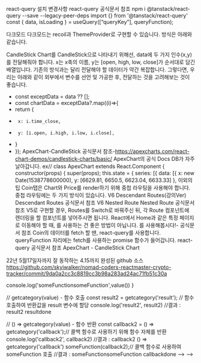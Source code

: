 <!--* 추가 설치 + 리액트 라우터돔 5.3버전사용
* npm i react-router-dom@5.3
* npm i react-query@3.39.3
* npm i @types/react-router-dom
* npm i apexcharts@3.41.0
* npm i react-apexcharts@1.4.0
* gh-pages//없어도됨
* react-helmet-async react-helmet @types/react-helmet
* recoil
* react-hook-form
-->

<!-- ^ 스타일컴포넌트 사용법
*프롭받는 예시
& const Box = styled.div`background-color: ${(props)=>props.bgColor};`;
*확장예시
& const Circle = styled(Box)` border-radius: 50px; `;
*속성적용예시
& const Input = styled.input.attrs({required:true,minLength:2,maxLength:10})`background-color:tomato;`;
*태그에 as로 태그를 바꿀수있음
& input to a 변경(as="a") // <Input as=a />
*애니메이션
& import styled,{keyframes} 적용후 const rotationAnimation = keyframes``;애니메이션 작성후 animation:${rotationAnimation};이런식으로 불러옴
*스타일안의 타겟 , 이벤트 처리
& Box안에 span있을시
& const Box = styled.div`
&  span{                  //*  타겟 : span{font-size:36px;} or 만든객체시 &{이름}{font-size:36px;}
&    font-size:36px;
&    &:hover{             //*이벤트처리(hover)
&      font-size:10px
&    }
&  }
& `;
&물론 위와 span:hover {color:red;} 이렇게 따로 써도 똑같음

*테마적용
*index파일에 import { ThemeProvider } from 'styled-components';불러오고
 const darkTheme={textColor:"whitesmoke",backgroundColor:"#111",}
const lightTheme={textColor:"#111" ,backgroundColor:"whitesmoke",}
<ThemeProvider theme={darkTheme}>  //여기에 테마이름을 바꾸면 이걸참조해간 모든 페이지에 일괄적용
    <App />
</ThemeProvider>
& 사용할곳에 가서 const Title = styled.h1`color : ${props=>props.theme.textColor};`; 이런식으로 사용


*타입스크립트 추가
&아래세개 설치치
npx create-react-app react-type-masterclass  --template typescript
npm i styled-components --legacy-peer-deps --save
npm i --save-dev @types/styled-components
& index.tsx의 const root = ReactDOM.createRoot(document.getElementById('root')); 부분 아래처럼변경
const root = ReactDOM.createRoot(document.getElementById("root") as HTMLElement);

*글로벌스타일적용 (@import 사용하려면.)5.xx업데이트이후..
&밑에 적힌대로 헬맷 설치하고
import { Helmet } from "react-helmet-async";

<HelmetProvider>
      <link href="https://fonts.googleapis.com/css2?family=Source+Sans+Pro:wght@300;400&display=swap" rel="stylesheet"/>
</HelmetProvider>
-->

<!-- ^ 타입스크립트 사용법
&기본적인 사용법예시
* 순서
interface 생성
호출 - interface안에서 한개만호출 - Circle({ bgColor }: CircleProps)
     - interface 전체 호출 - Circle<CircleProps>()

* app.tsx에서
import Circle from "./Circle";
<Circle bgColor="teal" />

*Circle.tsx에서
 & interface는 사용하는 데이터의 형식 설정하는곳
interface CircleProps {
  bgColor: string;
  &?는 required 가 아니란 뜻
  borderColor? : String;
}
                           &이렇게 데이터의 형식지정가능
const Container = styled.div<CircleProps>`
  width: 200px;
  height: 200px;
                                &형식에맞는 데이터불러옴
  background-color: ${(props) => props.bgColor};
  border-radius: 100px;
`;
                    &bgColor이라는 한개만 쓰니까 이런식으로 형식지정 전부필요하면 <CircleProps>
function Circle({ bgColor }: CircleProps) {
  return <Container bgColor={bgColor} />;
}

&디폴트 값넣기
? ex//text
* interface 로 아래지정
 text?: string;
* function에 아래처럼 사용
function Circle({ bgColor, borderColor, text = "default text" }: CircleProps) {
  return (
    <Container bgColor={bgColor} borderColor={borderColor ?? bgColor}>
      {text}
    </Container>
  );
}

&인터페이스와 타입지정
interface IToDo {
  text: string;
  id: number;
  category: "TO_DO" | "DOING" | "DONE";
}

const toDoState = atom<IToDo[]>({
  key: "toDo",
  default: [],
});
* <IToDo[]>와 <IToDo> 차이점
<IToDo[]>: 배열 타입 지정
<IToDo[]>는 IToDo라는 인터페이스를 요소로 갖는 배열 타입을 나타냅니다.
즉, toDoState는 IToDo 인터페이스를 요소로 가지는 배열을 상태로 가질 것이라는 의미입니다.
이는 여러 개의 할 일 항목을 담을 수 있는 배열을 의도한 것입니다.

<IToDo>: 단일 객체 타입 지정
<IToDo>는 IToDo라는 인터페이스를 가진 단일 객체 타입을 나타냅니다.
즉, toDoState는 IToDo 인터페이스에 정의된 속성들을 가진 단일 객체를 상태로 가질 것이라는 의미입니다.
이는 단일 할 일 항목을 담을 수 있는 객체를 의도한 것입니다.

따라서 <IToDo[]>는 여러 개의 할 일 항목을 담는 배열을 상태로 가지고,
<IToDo>는 단일 할 일 항목을 담는 객체를 상태로 가진다는 차이가 있습니다.
이에 따라 코드를 사용하는 곳에서도 배열 형태로 사용하거나 단일 객체 형태로 사용해야 합니다.

*형식이 같을경우 간단한게 쓰는 방법
import { useRecoilValue } from "recoil";
import { toDoState } from "../atoms";
import CreateToDo from "./CreateToDo";
import ToDo from "./ToDo";

function ToDoList() {
  const toDos = useRecoilValue(toDoState);
  return (
    <div>
      <h1>To Dos</h1>
      <hr />
      <CreateToDo />
      <ul>
        {toDos.map((toDo) => (
              ! <ToDo text={toDO.text} category={todo.category} 이런식으로 긴코드가
              ! props 타입이 같고 값이 정해져 있으니까 {...toDo}이런식으로 한번에 사용가능
          <ToDo key={toDo.id} {...toDo} />
        ))}
      </ul>
      </div>
  );
}
export default ToDoList;

!!위의 다른 예
const onClick= (newCategory : "a" | "b" | "c" )
위와 같음 (IToDO인터페이스에 category의 이름이 a,b,c라는 같은이름이 있을때 가능 )
const onClick= (newCategory : IToDO["category"] )


-->

<!-- ^ 아래는 리액트 훅
!!!!!!!!!!!!!!!!!!!!!!!!!!!!!!!!!!!!!!!!!!!!!!!!!!!!!!!!!!-->

<!-- ^ useState 사용법 (변수,변수실행시킬 함수 생성및설정)
&기본 useState 사용법
*          변수,   변수실행시킬 함수       1로 디폴트스테이트설정,타입설정(안해도됨혹시 두타입사용하고싶을경우.)
*  const [counter, setCounter] = useState<string||number>(1)
-->

<!--^ useEffect 사용법 (컴포넌트가 생성될때 한번 실행하게 함)
기본틀
  useEffect(()=>{내용},[])//컨포넌트의 시작에서만 쓰려면[] 이렇게 비워야함 안에 뭐를 넣으면 안에넣은게바뀌면 훅이다시실행
//ex
  useEffect(()=>{
    (async()=>{ //()()이렇게하면 함수 바로실행
      const response = await fetch("https://api.coinpaprika.com/v1/coins");
      const json = await response.json();
      setCoins(json.slice(0,100))
      setLoading(false)
    })();
  },[])
-->

<!--^ useRouteMatch 사용법 (맞는 라우터에 있는걸 확인해줌 *주소의 여러정보들어있음)
const priceMatch = useRouteMatch("/:coinId/price");
<Tabs>
  <Tab isActive={priceMatch !== null}> //isActive는 임의의이름임 다른이름가능
    <Link to={`/${coinId}/price`}>Price</Link>
  </Tab>
</Tabs>
-->

<!-- ^ useQuery(react-query다운받아야함.responce를 캐싱,패처등등 사용하기편함) 사용법
!useQuery(유니크 쿼리키(무조건달라야함),fetch함수,선택적함수)
ex//useQuery<IHistorical[]>(
  ["ohlcv", coinId], //유니크 쿼리키
  () => fetchCoinHistory(coinId), //fetch함수
  {refetchInterval: 10000,} //선택적함수
 );


import { QueryClient, QueryClientProvider } from "react-query";
const queryClient = new QueryClient();
  <React.StrictMode>
    <QueryClientProvider client={queryClient}>
      <ThemeProvider theme={theme}>
        <App />
      </ThemeProvider>
    </QueryClientProvider>
  </React.StrictMode>

이이후에 api.tsx만들어서
fetch할걸 넣음
export function fetchCoins() {
    return fetch("https://api.coinpaprika.com/v1/coins").then((response) =>
      response.json()
  );
}
이후 필요한 곳에 가서
                            !useQuery(유니크 쿼리키(무조건달라야함),fetch함수)
const { isLoading, data } = useQuery<ICoin[]>("allCoins", fetchCoins);
    <!--!여기도 같은이름이면안되서 바꿈
const { isLoading: infoLoading, data: infoData } = useQuery<InfoData>(
    <!-- !유니크쿼리키라서 무조건달라야하니까 이렇게 ["info",conid] 사용
        ["info", coinId],() => fetchCoinInfo(coinId));
const { isLoading: tickersLoading, data: tickersData } = useQuery<PriceData>(
        ["tickers", coinId],() => fetchCoinTickers(coinId));
-->

<!--^ react-query/devtools(화면아래에 내 캐시에있는 쿼리정보들 볼수있는 프로그램 뜸)사용법
App.tsx
import { ReactQueryDevtools } from "react-query/devtools";

<Router />
<ReactQueryDevtools initialIsOpen={true} />
 -->

<!-- !!!!!!!!!!!!!!!!!!!!!!!!!!!!!!!!!!!!!!!!!!!!!!!!!!!!-->

<!-- ^ 아래는 리액트 상태관리 Recoil 사용하는법
<!-- !!!!!!!!!!!!!!!!!!!!!!!!!!!!!!!!!!!!!!!!!!!!!!!!!!!!-->
<!-- ^ recoil 기본 설치법
인덱스에서
import { RecoilRoot } from 'recoil';
<RecoilRoot>
  <QueryClientProvider client={queryClient}>
      <App />
  </QueryClientProvider>
</RecoilRoot>
이렇게 감쌈

atoms.ts 만들어서
import { atom } from "recoil";

필요한거 만듬.
ex.// key,default는 꼭있어야함 key는 당연히 유니크키
export const isDarkAtom = atom({
    key:"isDark",
    default:"false"
})

-->

<!-- ^ useRecoilValue(리코일 벨류 가져오는거) 사용법
필요한곳 가서 import는 자동...
import { useRecoilValue } from "recoil";
import { isDarkAtom } from "./atoms";

const isDark = useRecoilValue(isDarkAtom)

<ThemeProvider theme={isDark ? darkTheme : lightTheme}>
 -->

<!-- ^ useSetRecoilState(리코일 벨류 수정할수있는거) 사용법
import { useSetRecoilState } from "recoil";
import { isDarkAtom } from "../atoms";

const setDarkAtom = useSetRecoilState(isDarkAtom)
const toggleDarkAtom = ()=> setDarkAtom(prev=> !prev);

<button onClick={toggleDarkAtom}>다크모드</button>
-->

<!-- ^ useRecoilState(리코일 벨류 가져오고 수정 한번에할수있음) 사용법
  리엑트 useState 와 사용법이 같다.
  const [toDos, setToDos] = useRecoilState(toDoState);
  setToDos((oldToDos) => [
      { text: toDo, id: Date.now(), category: "TO_DO" },
      ![oldToDos]이렇게하면 [[valu들]], ...oldToDos이렇게하면 [valu들]
      ...oldToDos,
  ]);
-->

<!-- !!!!!!!!!!!!!!!!!!!!!!!!!!!!!!!!!!!!!!!!!!!!!!!!!!!!-->

<!-- ^ es6문법 destructuring 사용법
* const {currentTarget: { value },} = event;문법 설명

* ES6 event안 curentTarget안에 value의 값을 기존 이름 그대로 value 라는 변수를 만듬.
* const value = event.currentTarget.value 랑 똑같다.
*  한개만 만들때는 저 문법의 장점이 없음.
*  만약에 currentTarget안에서 value, tagName, width, id 이 4개를 가져오고 싶다고 하면 기존 문법을
& const value = event.currentTarget.value;
& const tagName = event.currentTarget.tagName;
& const width = event.currentTarget.width;
& const id = event.currentTarget.id;

* 아래로 바꿀수있음
& const { currentTarget: {value, tagName, width, id} } = event;
-->

<!-- ^ Form 사용법
import React, { useState } from "react";
function App() {
  const [value, setValue] = useState("");
                          *이렇게 불러와서 타입확인하게끔
  const onChange = (event: React.FormEvent<HTMLInputElement>) => {
    * 위의 ex6문법 란에 설명되어있음
    const {
       * currentTarget(리엑트에서는 Target대신 씀)
      currentTarget: { value },
    } = event;
    setValue(value);
  };
  const onSubmit = (event: React.FormEvent<HTMLFormElement>) => {
    event.preventDefault();
    console.log("hello", value);
  };
  return (
    <div>
      <form onSubmit={onSubmit}>
        <input
          value={value}
          onChange={onChange}
          type="text"
          placeholder="username"
        />
        <button>Log in</button>
      </form>
    </div>
  );
}
-->

<!-- ^ type에서 테마적용법
styled.d.ts만들어서 적용
theme.ts 만들어서 내용적음
index에서 테마적용
import { ThemeProvider } from "styled-components";
import { darkTheme, lightTheme } from "./theme";
    <ThemeProvider theme={darkTheme}>
      <App />
    </ThemeProvider>

App에서 객체생성해서 적용
import styled from "styled-components";
const Container = styled.div`background-color : ${(props)=>props.theme.bgColor};`;
const H1= styled.h1`color: ${(props)=>props.theme.textColor};`
function App() {
      *div로 감쌀게아니면 ()에감싸야하는거 잘봐야 할것같다.
  return (
    <Container>
      <H1>hhhh</H1>
    </Container>
  )
}
-->

<!-- ^ helmet(탭이름,이모티콘등등사용가능)사용법
* react-helmet-async
* react-helmet
* @types/react-helmet
깔고
app.tsx 에
import { HelmetProvider } from "react-helmet-async";
라우터를 감쌈
<HelmetProvider>
  < Router />
</HelmetProvider>

그리고 원하는곳에가서
import { Helmet } from "react-helmet-async";
<Helmet>
  <title>
    {state?.name ? state.name : loading ? "Loading..." : infoData?.name}
  </title>
</Helmet>
이런식으로 원하는거 적음
-->

<!-- ^ react-hook-form(form의여러가지기능들어있음)사용법
import { useForm } from "react-hook-form";
interface IForm {
  email: string;
  firstName: string;
  lastName: string;
  username: string;
  password: string;
  password1: string;
  extraError?: string;
}
!register:onchange,onblur등등의 이벤트가 다생성됨.
&           required, minLength , pattern등등..
&           오류를 바로 메세지와함께보내는방법
&           required: "required mag"
&           minLength:{value:5, message:"required mag"}
&
!watch:form입력값 받아옴
watch ex//const inputValue = watch('inputFieldName');
          <input name="inputFieldName" ref={register} />
          <p>입력 값: {inputValue}</p>

      !register함수가 반환하는 객체를 input에 props로 전달
const {register,
      !form입력값 받아옴
       watch,
       !Submit한 데이터 다가져옴
       handleSubmit
       !에러내용확인가능
       ,formState:{errors},
       !조건만들어서 에러만들수있음
       setError
       !value를바꿀수있음
       ,setValue
       }= useForm<IForm>({
    !기본적인 데이터를 미리셋팅가능
    defaultValues: {email: "@naver.com",},
  });
    const onValid = (data: IForm) => {
    if (data.password !== data.password1) {
      !setError 조건만들어서 에러만들수있음
      setError(
        "password1",
        { message: "Password are not the same" },
        { shouldFocus: true }
      );
    }
    !이런식으로 value 바꿔서 비울수도 있음
    setValue("password", "");

  };
  console.error(errors);

        !handleSubmit 사용
  <form onSubmit={handleSubmit(onValid)}>
            !register사용 //register함수가 반환하는 객체를 input에 props로 전달
                              ! {required:true} 레지스터 안에 넣어서쓰는이유는
                             !  required직접 태그에넣으면 브라우저에서 수정가능
                             !그리고 자동으로 비어있는곳으로 이동
      <input {...register("email", {
                    required:"Email is required",
                    pattern: {value: /^[A-Za-z0-9._%+-]+@naver\.com$/,
                              message: "Only naver.com emails allowed",
                              },
                })} placeholder="Email"
                />
        <span> {errors?.email?.message as string}</span>
        <input
         {...register("firstName", {
            required: "write here",
            !validate 조건넣을수있음 여러개도가능 noNico,noNick 임의의 이름
            validate: {
              noNico: (value) =>
                value.includes("nico") ? "no nicos allowed" : true,
              noNick: (value) =>
                value.includes("nick") ? "no nick allowed" : true,
            },
          })}
          placeholder="First Name"
        />
    <input {...register("lastName")} placeholder="Last Name" />
    <input {...register("username")} placeholder="Username" />
    <input {...register("password")} placeholder="Password" />
    <input {...register("password1")} placeholder="Password1" />
    <span>{errors?.extraError?.message}</span>
    <button>Add</button>
  </form>
-->

react-query 설치 변경사항
react-query 공식문서 참조
npm i @tanstack/react-query --save --legacy-peer-deps
import {} from '@tanstack/react-query'
const { data, isLoading } = useQuery([“queryKey”], queryFunction);

다크모드
다크모드는 recoil과 ThemeProvider로 구현할 수 있습니다. 방식은 아래와 같습니다.

CandleStick
Chart를 CandleStick으로 나타내기 위해선, data에 두 가지 인수(x,y)를 전달해줘야 합니다. x는 x축의 이름, y는 [open, high, low, close]가 순서대로 담긴 배열입니다.
기존의 방식과는 달리 전달해야 할 데이터가 약간 복잡합니다. 그렇다면, 우리는 아래와 같이 외부에서 변수를 선언 및 가공한 후, 전달하는 것을 고려해보는 것이 좋습니다.

- const exceptData = data ?? [];
- const chartData = exceptData?.map((i)=>{
- return {
-      x: i.time_close,
-      y: [i.open, i.high, i.low, i.close],
- }
- });
  ApexChart-CandleStick 공식문서 참조-https://apexcharts.com/react-chart-demos/candlestick-charts/basic/
  ApexChart의 공식 Docs DB가 자주 날아갑니다.
  ex// class ApexChart extends React.Component {
  constructor(props) {
  super(props);
  this.state = {
  series: [{
  data: [{
  x: new Date(1538778600000),
  y: [6629.81, 6650.5, 6623.04, 6633.33]
  },
  이외의 팁
  Coin탭은 Chart와 Price를 render하기 위해 중첩 라우팅을 사용해야 합니다. 중첩 라우팅에는 두 가지 방식이 있습니다.
  V6 Descendant Routes(강의Ver) Descendant Routes 공식문서 참조
  V6 Nested Route Nested Route 공식문서 참조
  V5로 구현할 경우, Routes를 Switch로 바꿔주신 뒤, 각 Route 컴포넌트에 렌더링을 할 컴포넌트를 넣어주시면 됩니다.
  React에서 Home과 같은 특정 페이지로 이동해야 할 때, <a>를 사용하는 건 좋은 방법이 아닙니다. <Link />를 사용해봅시다!-<Link> 공식문서 참조
  Coin의 데이터를 fetch 할 땐, react-query를 사용합니다. queryFunction 자리에는 fetch를 사용하는 promise 함수가 들어갑니다.
  react-query 공식문서 참조
  ApexChart - CandleStick Chart

22년 5월17일자까지 잘 동작하는 4.15까지 완성된 github 소스
https://github.com/skyiwalker/nomad-coders-reactmaster-crypto-tracker/commit/9da0a2cc3c8819cc3b98a283ad24ac71fb51c30a

<!--*팁
()()이렇게하면 함수 바로실행

exdata.data 이렇게하면 exdata가없거나 undefined면 에러
exdata?.data 이렇게하면 있을때만 실행
한단계 더 도 가능 exdata?.data?.name 


<!--*함수바로 변수에 할당 사용과 콜백으로 사용방법차이  
const getcategory = (value:any) => {
  return value+"done"
}
const someFunction = (value:any) => {
                                        <!--!함수를 반환시키려면 value() 중요!! -->
  console.log('someFunctionsomeFunction',value())
}

// getcategory(value) - 함수 호출
const result2 = getcategory('result'); // 함수 호출하여 반환값을 result 변수에 할당
console.log('result2', result2) //결과 : result2 resultdone

  
// () => getcategory(value) - 함수 반환
const callback2 = () => getcategory('callback');// 콜백 함수로 사용하기 위해 함수 자체를 반환
console.log('callback2', callback2) //결과 : callback2 () => getcategory('callback')
someFunction(callback2);// 콜백 함수로 사용하여 someFunction 호출 
                         //결과 : someFunctionsomeFunction callbackdone
-->
-->
